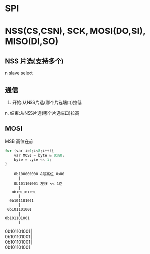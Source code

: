 # SPI

# NSS(CS,CSN), SCK, MOSI(DO,SI), MISO(DI,SO)

## NSS 片选(支持多个)
n slave select

## 通信
1. 开始:从NSS片选(哪个片选端口)拉低


n. 结束:从NSS片选(哪个片选端口)拉高



## MOSI
MSB 高位在前
```c
for (var i=0;i<8;i++){
    var MOSI = byte & 0x80;
    byte = byte << 1;
}
```
        0b100000000 &最高位 0x80
          |  
        0b101101001 左移 << 1位
          |
       0b101101001
          |
      0b101101001
          |
     0b101101001
          |  
    0b101101001
          |  
   0b101101001
          |  
  0b101101001
          |  
 0b101101001
          |  
0b101101001
